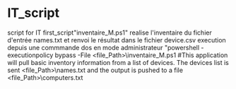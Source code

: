 # IT_script
script for IT 
first_script"inventaire_M.ps1" realise l'inventaire du fichier d'entrée names.txt et renvoi le résultat dans le fichier device.csv
execution depuis une commmande dos en mode administrateur "powershell -executionpolicy bypass -File <file_Path>\inventaire_M.ps1
#This application will pull basic inventory information from a list of devices.  The devices list is sent <file_Path>\names.txt and the output is pushed to a file <file_Path>\computers.txt
